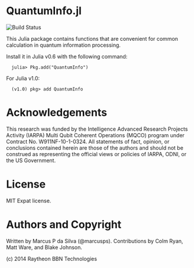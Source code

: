 # QuantumInfo.jl
![Build Status](https://github.com/BBN-Q/QuantumInfo.jl/workflows/CI/badge.svg)

This Julia package contains functions that are convenient for common
calculation in quantum information processing. 

Install it in Julia v0.6 with the following command:

	  julia> Pkg.add("QuantumInfo")
	  
For Julia v1.0:

	  (v1.0) pkg> add QuantumInfo
	  
# Acknowledgements

This research was funded by the Intelligence Advanced Research
Projects Activity (IARPA) Multi Qubit Coherent Operations (MQCO)
program under Contract No. W911NF-10-1-0324. All statements of fact,
opinion, or conclusions contained herein are those of the authors and
should not be construed as representing the official views or policies
of IARPA, ODNI, or the US Government.

# License

MIT Expat license.

# Authors and Copyright

Written by Marcus P da Silva (@marcusps). Contributions by Colm Ryan, Matt Ware, and Blake Johnson.

(c) 2014 Raytheon BBN Technologies



